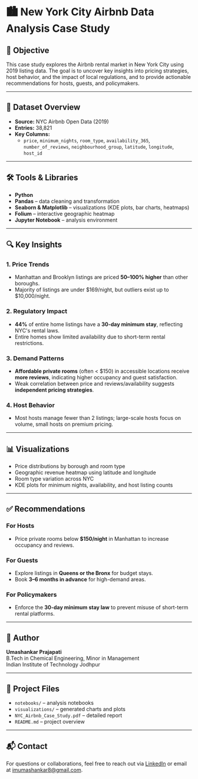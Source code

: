 # 🏙️ New York City Airbnb Data Analysis Case Study

## 📌 Objective

This case study explores the Airbnb rental market in New York City using 2019 listing data. The goal is to uncover key insights into pricing strategies, host behavior, and the impact of local regulations, and to provide actionable recommendations for hosts, guests, and policymakers.

---

## 📂 Dataset Overview

- **Source:** NYC Airbnb Open Data (2019)
- **Entries:** 38,821
- **Key Columns:**  
  - `price`, `minimum_nights`, `room_type`, `availability_365`, `number_of_reviews`, `neighbourhood_group`, `latitude`, `longitude`, `host_id`

---

## 🛠️ Tools & Libraries

- **Python**
- **Pandas** – data cleaning and transformation  
- **Seaborn & Matplotlib** – visualizations (KDE plots, bar charts, heatmaps)  
- **Folium** – interactive geographic heatmap  
- **Jupyter Notebook** – analysis environment

---

## 🔍 Key Insights

### 1. Price Trends
- Manhattan and Brooklyn listings are priced **50–100% higher** than other boroughs.
- Majority of listings are under $169/night, but outliers exist up to $10,000/night.

### 2. Regulatory Impact
- **44%** of entire home listings have a **30-day minimum stay**, reflecting NYC's rental laws.
- Entire homes show limited availability due to short-term rental restrictions.

### 3. Demand Patterns
- **Affordable private rooms** (often < $150) in accessible locations receive **more reviews**, indicating higher occupancy and guest satisfaction.
- Weak correlation between price and reviews/availability suggests **independent pricing strategies**.

### 4. Host Behavior
- Most hosts manage fewer than 2 listings; large-scale hosts focus on volume, small hosts on premium pricing.

---

## 📊 Visualizations

- Price distributions by borough and room type  
- Geographic revenue heatmap using latitude and longitude  
- Room type variation across NYC  
- KDE plots for minimum nights, availability, and host listing counts

---

## ✅ Recommendations

### For Hosts
- Price private rooms below **$150/night** in Manhattan to increase occupancy and reviews.

### For Guests
- Explore listings in **Queens or the Bronx** for budget stays.
- Book **3–6 months in advance** for high-demand areas.

### For Policymakers
- Enforce the **30-day minimum stay law** to prevent misuse of short-term rental platforms.

---

## 👤 Author

**Umashankar Prajapati**  
B.Tech in Chemical Engineering, Minor in Management  
Indian Institute of Technology Jodhpur

---

## 📎 Project Files

- `notebooks/` – analysis notebooks  
- `visualizations/` – generated charts and plots  
- `NYC_Airbnb_Case_Study.pdf` – detailed report  
- `README.md` – project overview

---

## 📬 Contact

For questions or collaborations, feel free to reach out via [LinkedIn]((https://www.linkedin.com/in/umashankar-prajapati-21946925b/)) or email at imumashankar8@gmail.com.

